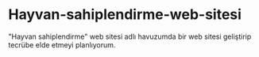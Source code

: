 # Hayvan-sahiplendirme-web-sitesi
"Hayvan sahiplendirme" web sitesi adlı havuzumda bir web sitesi geliştirip tecrübe elde etmeyi planlıyorum.
